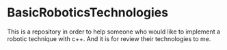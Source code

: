 # BasicRoboticsTechnologies
This is a repository in order to help someone who would like to implement a robotic technique with c++. And it is for review their technologies to me.
